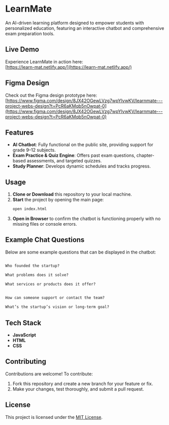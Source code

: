# LearnMate

An AI-driven learning platform designed to empower students with personalized education, featuring an interactive chatbot and comprehensive exam preparation tools.

## Live Demo
Experience LearnMate in action here:  
[https://learn-mat.netlify.app/](https://learn-mat.netlify.app/)

## Figma Design
Check out the Figma design prototype here:  
[https://www.figma.com/design/8JX42OGewLVzg7wpYIvwKV/learnmate---project-webs-design?t=PcR6aKMqb5nOwpat-0](https://www.figma.com/design/8JX42OGewLVzg7wpYIvwKV/learnmate---project-webs-design?t=PcR6aKMqb5nOwpat-0)

## Features
- **AI Chatbot**: Fully functional on the public site, providing support for grade 9–12 subjects.  
- **Exam Practice & Quiz Engine**: Offers past exam questions, chapter-based assessments, and targeted quizzes.  
- **Study Planner**: Develops dynamic schedules and tracks progress.

## Usage
1. **Clone or Download** this repository to your local machine.  
2. **Start** the project by opening the main page:
   ```bash
   open index.html
   ```
3. **Open in Browser** to confirm the chatbot is functioning properly with no missing files or console errors.

## Example Chat Questions
Below are some example questions that can be displayed in the chatbot:
```html

Who founded the startup?

What problems does it solve?

What services or products does it offer?
 

How can someone support or contact the team?

What’s the startup’s vision or long-term goal?


```

## Tech Stack
- **JavaScript**  
- **HTML**  
- **CSS**

## Contributing
Contributions are welcome! To contribute:
1. Fork this repository and create a new branch for your feature or fix.
2. Make your changes, test thoroughly, and submit a pull request.

## License
This project is licensed under the [MIT License](LICENSE).
